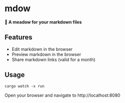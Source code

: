 # mdow

**🌾 A meadow for your markdown files**

## Features

- Edit markdown in the browser
- Preview markdown in the browser
- Share markdown links (valid for a month)

## Usage

```
cargo watch -x run
```

Open your browser and navigate to http://localhost:8080
